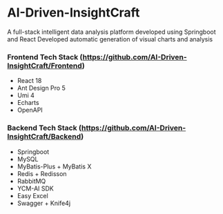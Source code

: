 # AI-Driven-InsightCraft

A full-stack intelligent data analysis platform developed using Springboot and React
Developed automatic generation of visual charts and analysis

### Frontend Tech Stack (https://github.com/AI-Driven-InsightCraft/Frontend)
* React 18
* Ant Design Pro 5
* Umi 4
* Echarts
* OpenAPI

### Backend Tech Stack (https://github.com/AI-Driven-InsightCraft/Backend)
* Springboot
* MySQL
* MyBatis-Plus + MyBatis X
* Redis + Redisson
* RabbitMQ
* YCM-AI SDK
* Easy Excel
* Swagger + Knife4j
